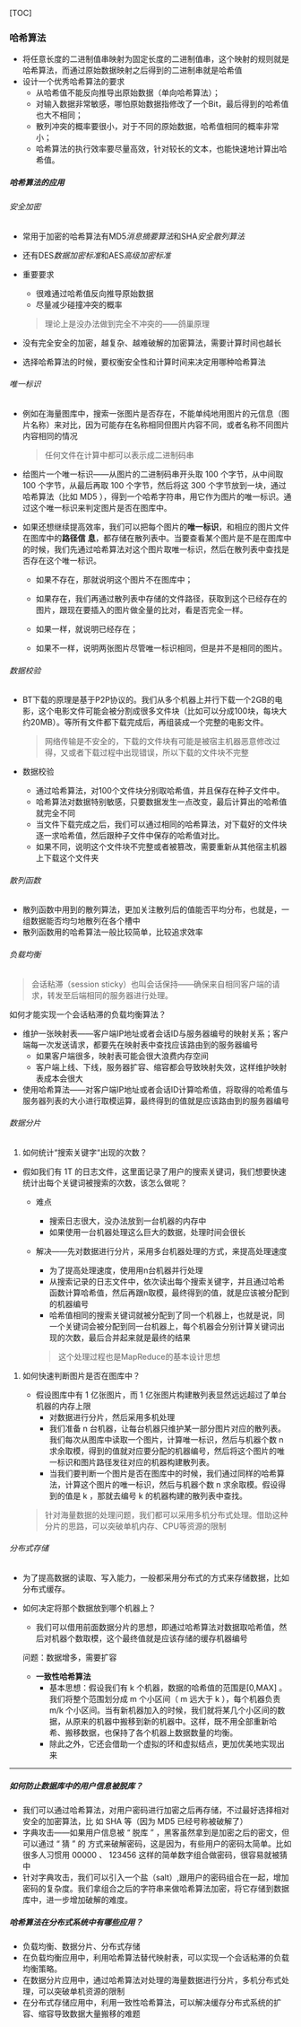 [TOC]

### 哈希算法

* 将任意长度的二进制值串映射为固定长度的二进制值串，这个映射的规则就是哈希算法，而通过原始数据映射之后得到的二进制串就是哈希值
* 设计一个优秀哈希算法的要求
  * 从哈希值不能反向推导出原始数据（单向哈希算法）；
  * 对输入数据非常敏感，哪怕原始数据指修改了一个Bit，最后得到的哈希值也大不相同；
  * 散列冲突的概率要很小，对于不同的原始数据，哈希值相同的概率非常小；
  * 哈希算法的执行效率要尽量高效，针对较长的文本，也能快速地计算出哈希值。

##### 哈希算法的应用

###### 安全加密

* 常用于加密的哈希算法有MD5*消息摘要算法*和SHA*安全散列算法*

* 还有DES*数据加密标准*和AES*高级加密标准*

* 重要要求

  * 很难通过哈希值反向推导原始数据
  * 尽量减少碰撞冲突的概率

  > 理论上是没办法做到完全不冲突的——鸽巢原理

* 没有完全安全的加密，越复杂、越难破解的加密算法，需要计算时间也越长

* 选择哈希算法的时候，要权衡安全性和计算时间来决定用哪种哈希算法

###### 唯一标识

* 例如在海量图库中，搜索一张图片是否存在，不能单纯地用图片的元信息（图片名称）来对比，因为可能存在名称相同但图片内容不同，或者名称不同图片内容相同的情况

  > 任何文件在计算中都可以表示成二进制码串

* 给图片一个唯一标识——从图片的二进制码串开头取 100 个字节，从中间取 100 个字节，从最后再取 100 个字节，然后将这 300 个字节放到一块，通过哈希算法（比如 MD5 ），得到一个哈希字符串，用它作为图片的唯一标识。通过这个唯一标识来判定图片是否在图库中。

* 如果还想继续提高效率，我们可以把每个图片的**唯一标识**，和相应的图片文件在图库中的**路径信**
  **息**，都存储在散列表中。当要查看某个图片是不是在图库中的时候，我们先通过哈希算法对这个图片取唯一标识，然后在散列表中查找是否存在这个唯一标识。

  * 如果不存在，那就说明这个图片不在图库中；
  * 如果存在，我们再通过散列表中存储的文件路径，获取到这个已经存在的图片，跟现在要插入的图片做全量的比对，看是否完全一样。

  * 如果一样，就说明已经存在；
  * 如果不一样，说明两张图片尽管唯一标识相同，但是并不是相同的图片。

###### 数据校验

* BT下载的原理是基于P2P协议的。我们从多个机器上并行下载一个2GB的电影，这个电影文件可能会被分割成很多文件块（比如可以分成100块，每块大约20MB）。等所有文件都下载完成后，再组装成一个完整的电影文件。

  > 网络传输是不安全的，下载的文件块有可能是被宿主机器恶意修改过得，又或者下载过程中出现错误，所以下载的文件块不完整

* 数据校验

  * 通过哈希算法，对100个文件块分别取哈希值，并且保存在种子文件中。
  * 哈希算法对数据特别敏感，只要数据发生一点改变，最后计算出的哈希值就完全不同
  * 当文件下载完成之后，我们可以通过相同的哈希算法，对下载好的文件块逐一求哈希值，然后跟种子文件中保存的哈希值对比。
  * 如果不同，说明这个文件块不完整或者被篡改，需要重新从其他宿主机器上下载这个文件夹

###### 散列函数

* 散列函数中用到的散列算法，更加关注散列后的值能否平均分布，也就是，一组数据能否均匀地散列在各个槽中
* 散列函数用的哈希算法一般比较简单，比较追求效率

###### 负载均衡

> 会话粘滞（session sticky）也叫会话保持——确保来自相同客户端的请求，转发至后端相同的服务器进行处理。

如何才能实现一个会话粘滞的负载均衡算法？

* 维护一张映射表——客户端IP地址或者会话ID与服务器编号的映射关系；客户端每一次发送请求，都要先在映射表中查找应该路由到的服务器编号
  * 如果客户端很多，映射表可能会很大浪费内存空间
  * 客户端上线、下线，服务器扩容、缩容都会导致映射失效，这样维护映射表成本会很大
* 使用哈希算法——对客户端IP地址或者会话ID计算哈希值，将取得的哈希值与服务器列表的大小进行取模运算，最终得到的值就是应该路由到的服务器编号

###### 数据分片

1. 如何统计“搜索关键字“出现的次数？

* 假如我们有 1T 的日志文件，这里面记录了用户的搜索关键词，我们想要快速统计出每个关键词被搜索的次数，该怎么做呢？

  * 难点

    * 搜索日志很大，没办法放到一台机器的内存中
    * 如果使用一台机器处理这么巨大的数据，处理时间会很长

  * 解决——先对数据进行分片，采用多台机器处理的方式，来提高处理速度

    * 为了提高处理速度，使用用n台机器并行处理
    * 从搜索记录的日志文件中，依次读出每个搜索关键字，并且通过哈希函数计算哈希值，然后再跟n取模，最终得到的值，就是应该被分配到的机器编号
    * 哈希值相同的搜索关键词就被分配到了同一个机器上，也就是说，同一个关键词会被分配到同一台机器上，每个机器会分别计算关键词出现的次数，最后合并起来就是最终的结果

    > 这个处理过程也是MapReduce的基本设计思想

1. 如何快速判断图片是否在图库中？

   * 假设图库中有 1 亿张图片，而 1 亿张图片构建散列表显然远远超过了单台机器的内存上限
     * 对数据进行分片，然后采用多机处理
     * 我们准备 n 台机器，让每台机器只维护某一部分图片对应的散列表。我们每次从图库中读取一个图片，计算唯一标识，然后与机器个数 n 求余取模，得到的值就对应要分配的机器编号，然后将这个图片的唯一标识和图片路径发往对应的机器构建散列表。
     * 当我们要判断一个图片是否在图库中的时候，我们通过同样的哈希算法，计算这个图片的唯一标识，然后与机器个数 n 求余取模。假设得到的值是 k ，那就去编号 k 的机器构建的散列表中查找。

   > 针对海量数据的处理问题，我们都可以采用多机分布式处理。借助这种分片的思路，可以突破单机内存、CPU等资源的限制

###### 分布式存储

* 为了提高数据的读取、写入能力，一般都采用分布式的方式来存储数据，比如分布式缓存。

* 如何决定将那个数据放到哪个机器上？

  * 我们可以借用前面数据分片的思想，即通过哈希算法对数据取哈希值，然后对机器个数取模，这个最终值就是应该存储的缓存机器编号

  问题：数据增多，需要扩容

  * **一致性哈希算法**
    * 基本思想：假设我们有 k 个机器，数据的哈希值的范围是[0,MAX] 。我们将整个范围划分成 m 个小区间（ m 远大于 k ），每个机器负责 m/k 个小区间。当有新机器加入的时候，我们就将某几个小区间的数据，从原来的机器中搬移到新的机器中。这样，既不用全部重新哈希、搬移数据，也保持了各个机器上数据数量的均衡。
    * 除此之外，它还会借助一个虚拟的环和虚拟结点，更加优美地实现出来

---

##### 如何防止数据库中的用户信息被脱库？

* 我们可以通过哈希算法，对用户密码进行加密之后再存储，不过最好选择相对安全的加密算法，比
  如 SHA 等（因为 MD5 已经号称被破解了）
* 字典攻击——如果用户信息被 “ 脱库 ” ，黑客虽然拿到是加密之后的密文，但可以通过 “ 猜 ” 的
  方式来破解密码，这是因为，有些用户的密码太简单。比如很多人习惯用 00000 、 123456 这样的简单数字组合做密码，很容易就被猜中
* 针对字典攻击，我们可以引入一个盐（salt）,跟用户的密码组合在一起，增加密码的复杂度。我们拿组合之后的字符串来做哈希算法加密，将它存储到数据库中，进一步增加破解的难度。

##### 哈希算法在分布式系统中有哪些应用？

* 负载均衡、数据分片、分布式存储
* 在负载均衡应用中，利用哈希算法替代映射表，可以实现一个会话粘滞的负载均衡策略。
* 在数据分片应用中，通过哈希算法对处理的海量数据进行分片，多机分布式处理，可以突破单机资源的限制
* 在分布式存储应用中，利用一致性哈希算法，可以解决缓存分布式系统的扩容、缩容导致数据大量搬移的难题